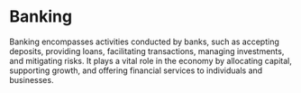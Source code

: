 # Banking
Banking encompasses activities conducted by banks, such as accepting deposits, providing loans, facilitating transactions, managing investments, and mitigating risks. It plays a vital role in the economy by allocating capital, supporting growth, and offering financial services to individuals and businesses.
